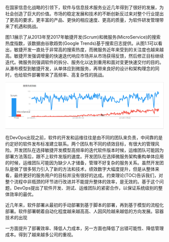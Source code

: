 在国家信息化战略的引领下，软件与信息技术服务业近几年得到了很好的发展，为社会创造了巨大的价值。市场的稳定发展和技术的不断创新反过来对整个行业提出了更高的要求，更丰富的产品、更快的相应速度、更高的质量，为软件研发管理带来了机遇和挑战。

图1.1展示了从2013年至2017年敏捷开发\(Scrum\)和微服务\(MicroService\)的搜索热度指数，该数据由谷歌趋势\(Google Trends\)基于搜索日志提供。从图1.1可以看出，敏捷开发一直处于非常高的搜索热度，而微服务近年来受到的关注度也越来越高。敏捷开发强调增量的快速迭代响应市场并从市场获得反馈，然后修正目标继续迭代。微服务则强调软件的拆分、服务化以达到重用和面对变更快速交付的目的。从瀑布模型到敏捷开发，从单体应到微服务，再带来良好的设计和架构理念的同时，也给软件部署带来了高频率、高复杂性的挑战。

![](/assets/搜索热度指数.png)

在DevOps出现之前，软件的开发和运维往往是由不同的团队来负责，中间靠的是约定好的软件发布标准建立联系。两个团队有不同的绩效目标，有很大的管理风险。开发团队在选择敏捷开发模型高频率的迭代软件版本时候，运维团队可能因为部署方法落后，跟不上软件发版的速度。开发团队在选择微服务架构重构单体应用的时候，运维团队可能因为缺少人才储备，管理不好复杂的服务关系。虽然开发团队是做了很多努力引入了新的方法和技术，绩效数字大幅度提升，但是从整体来看，最终更好的服务用户的目标并没有很好的达成。约束理论\(TOC\)告诉我们，对整个流程中非瓶颈的环节进行改进并不能提升整体的效率，是无效的。基于这个问题，DevOps提出了软件开发、测试、运维团队的紧密合作，以保证系统级别的整体效率的最优。

近几年来，软件部署从最初的手动部署到基于脚本的部署，再到基于模型的流程化部署。软件部署朝着自动化程度越来越高高、人因风险越来越低的方向发展。容器技术的出现



一方面提升了部署效率、降低人力成本，另一方面也降低了出错可能性、降低管理成本。得到了越来越多公司的重视。



